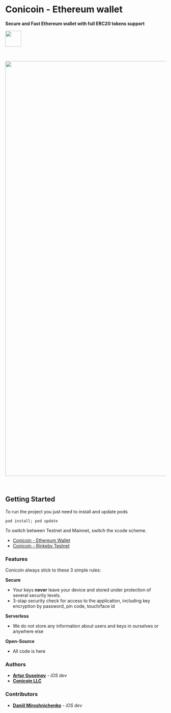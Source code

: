 # Conicoin - Ethereum wallet
<p><b>Secure and Fast Ethereum wallet with full ERC20 tokens support</b></p>

[<img src=Screenshots/appstore.png height="50">](https://itunes.apple.com/us/app/conicoin-ethereum-wallet/id1434562691)

<br>
<p align="center">
<img src=Screenshots/1.png width="1300"/>
</p>
<br>

## Getting Started

To run the project you just need to install and update pods

```
pod install; pod update
```

To switch between Testnet and Mainnet, switch the xcode scheme.
* [Conicoin - Ethereum Wallet](https://itunes.apple.com/us/app/conicoin-ethereum-wallet/id1434562691)
* [Conicoin - Rinkeby Testnet](https://itunes.apple.com/us/app/conicoin-rinkeby-testnet/id1434991023)

### Features

Conicoin always stick to these 3 simple rules:

<b>Secure</b>
- Your keys <b>never</b> leave your device and stored under protection of several security levels.
- 3-stap security check for access to the application, including key encryption by password, pin code, touch/face id

<b>Serverless</b>
- We do not store any information about users and keys in ourselves or anywhere else

<b>Open-Source</b>
- All code is here

### Authors

* [**Artur Guseinov**](https://github.com/flypaper0) - *iOS dev*
* [**Conicoin LLC**](http://conicoin.io)

### Contributors

* [**Daniil Miroshnichenko**](https://github.com/otlichnikus) - *iOS dev*
